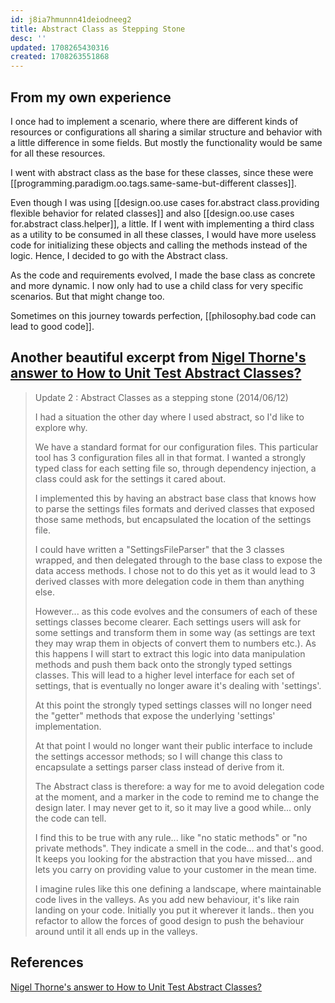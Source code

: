 ```yaml
---
id: j8ia7hmunnn41deiodneeg2
title: Abstract Class as Stepping Stone
desc: ''
updated: 1708265430316
created: 1708263551868
---
```


## From my own experience

I once had to implement a scenario, where there are different kinds of resources or configurations all sharing a similar structure and behavior with a little difference in some fields. But mostly the functionality would be same for all these resources.

I went with abstract class as the base for these classes, since these were [[programming.paradigm.oo.tags.same-same-but-different classes]].

Even though I was using [[design.oo.use cases for.abstract class.providing flexible behavior for related classes]] and also [[design.oo.use cases for.abstract class.helper]], a little. If I went with implementing a third class as a utility to be consumed in all these classes, I would have more useless code for initializing these objects and calling the methods instead of the logic. Hence, I decided to go with the Abstract class.

As the code and requirements evolved, I made the base class as concrete and more dynamic. I now only had to use a child class for very specific scenarios. But that might change too.

Sometimes on this journey towards perfection, [[philosophy.bad code can lead to good code]].

## Another beautiful excerpt from [Nigel Thorne's answer to How to Unit Test Abstract Classes?](https://stackoverflow.com/a/2947823/14318926)

>Update 2 : Abstract Classes as a stepping stone (2014/06/12)
>
>I had a situation the other day where I used abstract, so I'd like to explore why.
>
>We have a standard format for our configuration files. This particular tool has 3 configuration files all in that format. I wanted a strongly typed class for each setting file so, through dependency injection, a class could ask for the settings it cared about.
>
>I implemented this by having an abstract base class that knows how to parse the settings files formats and derived classes that exposed those same methods, but encapsulated the location of the settings file.
>
>I could have written a "SettingsFileParser" that the 3 classes wrapped, and then delegated through to the base class to expose the data access methods. I chose not to do this yet as it would lead to 3 derived classes with more delegation code in them than anything else.
>
>However... as this code evolves and the consumers of each of these settings classes become clearer. Each settings users will ask for some settings and transform them in some way (as settings are text they may wrap them in objects of convert them to numbers etc.). As this happens I will start to extract this logic into data manipulation methods and push them back onto the strongly typed settings classes. This will lead to a higher level interface for each set of settings, that is eventually no longer aware it's dealing with 'settings'.
>
>At this point the strongly typed settings classes will no longer need the "getter" methods that expose the underlying 'settings' implementation.
>
>At that point I would no longer want their public interface to include the settings accessor methods; so I will change this class to encapsulate a settings parser class instead of derive from it.
>
>The Abstract class is therefore: a way for me to avoid delegation code at the moment, and a marker in the code to remind me to change the design later. I may never get to it, so it may live a good while... only the code can tell.
>
>I find this to be true with any rule... like "no static methods" or "no private methods". They indicate a smell in the code... and that's good. It keeps you looking for the abstraction that you have missed... and lets you carry on providing value to your customer in the mean time.
>
>I imagine rules like this one defining a landscape, where maintainable code lives in the valleys. As you add new behaviour, it's like rain landing on your code. Initially you put it wherever it lands.. then you refactor to allow the forces of good design to push the behaviour around until it all ends up in the valleys.

## References

[Nigel Thorne's answer to How to Unit Test Abstract Classes?](https://stackoverflow.com/a/2947823/14318926)

